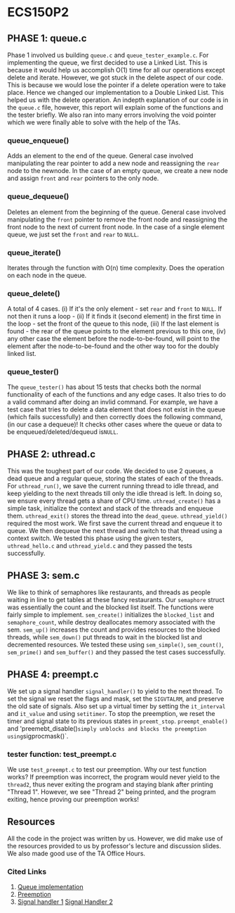 # ECS150P2

## PHASE 1: queue.c
Phase 1 involved us building `queue.c` and `queue_tester_example.c`. For
implementing the queue, we first decided to use a Linked List. This is because
it would help us accomplish O(1) time for all our operations except delete and
iterate. However, we got stuck in the delete aspect of our code. This is 
because we would lose the pointer if a delete operation were to take place. 
Hence we changed our implementation to a Double Linked List. This helped us 
with the delete operation. An indepth explanation of our code is in the `queue.c`
file, however, this report will explain some of the functions and the tester 
briefly. We also ran into many errors involving the void pointer which we were 
finally able to solve with the help of the TAs.

### queue_enqueue()
Adds an element to the end of the queue. General case involved manipulating the
rear pointer to add a new node and reassigning the `rear` node to the newnode. In
the case of an empty queue, we create a new node and assign `front` and `rear`
pointers to the only node.

### queue_dequeue()
Deletes an element from the beginning of the queue. General case involved
manipulating the `front` pointer to remove the front node and reassigning the
front node to the next of current front node. In the case of a single element
queue, we just set the `front` and `rear` to `NULL`.

### queue_iterate()
Iterates through the function with O(n) time complexity. Does the operation on
each node in the queue.

### queue_delete()
A total of 4 cases. (i) If it's the only element - set `rear` and `front` to `NULL`. If
not then it runs a loop - (ii) If it finds it (second element) in the first time
in the loop - set the front of the queue to this node, (iii) If the last element
is found - the rear of the queue points to the element previous to this one,
(iv) any other case the element before the node-to-be-found, will point to the
element after the node-to-be-found and the other way too for the doubly linked list.

### queue_tester()
The `queue_tester()` has about 15 tests that checks both the normal
functionality of each of the functions and any edge cases. It also tries to do a
valid command after doing an invlid command. For example, we have a test case
that tries to delete a data element that does not exist in the queue (which
fails successfully) and then correctly does the following command, (in our case
a dequeue)! It checks other cases where the queue or data to be enqueued/deleted/dequeud is`NULL`.

## PHASE 2: uthread.c
This was the toughest part of our code. We decided to use 2 queues, a dead queue
and a regular queue, storing the states of each of the threads. For `uthread_run()`,
we save the current running thread to idle thread, and keep yielding to the next
threads till only the idle thread is left. In doing so, we ensure every thread
gets a share of CPU time. `uthread_create()` has a simple task, initialize the
context and stack of the threads and enqueue them. `uthread_exit()` stores the
thread into the `dead_queue`. `uthread_yield()` required the most work. We first save
the current thread and enqueue it to queue. We then dequeue the next thread and
switch to that thread using a context switch. We tested this phase using the
given testers, `uthread_hello.c` and `uthread_yield.c` and they passed the tests
successfully.

## PHASE 3: sem.c
We like to think of semaphores like restaurants, and threads as people waiting
in line to get tables at these fancy restaurants. Our `semaphore` struct was
essentially the count and the blocked list itself. The functions were fairly
simple to implement. `sem_create()` initializes the `blocked_list` and `semaphore_count`,
while destroy deallocates memory associated with the sem. `sem_up()` 
increases the count and provides resources to the blocked threads, while `sem_down()`
put threads to wait in the blocked list and decremented resources. We tested
these using `sem_simple()`, `sem_count()`, `sem_prime()` and `sem_buffer()` and they passed the
test cases successfully.

## PHASE 4: preempt.c
We set up a signal handler `signal_handler()` to yield to the next thread. To
set the signal we reset the flags and mask, set the `SIGVTALRM`, and preserve
the old sate of signals. Also set up a virtual timer by setting the
`it_interval` and `it_value` and using `setitimer`. To stop the preemption, we
reset the timer and signal state to its previous states in `preemt_stop`.
`preempt_enable()` and 'preemebt_disable()` simply unblocks and blocks the
preemption using `sigprocmask()`.

### tester function: test_preempt.c
We use `test_preempt.c` to test our preemption. Why our test function works? If
preemption was incorrect, the program would never yield to the `thread2`, thus
never exiting the program and staying blank after printing "Thread 1". However, 
we see "Thread 2" being printed, and the program exiting, hence proving our 
preemption works!

## Resources
All the code in the project was written by us. However, we did make use of the
resources provided to us by professor's lecture and discussion slides. We also
made good use of the TA Office Hours.

### Cited Links
1. [Queue
   implementation](https://www.geeksforgeeks.org/implementation-deque-using-doubly-linked-list/)
2. [Preemption](https://www.ibm.com/docs/en/i/7.2?topic=ssw_ibm_i_72/apis/sigactn.html)
3. [Signal handler
   1](https://pubs.opengroup.org/onlinepubs/007904875/functions/sigaction.html)
   [Signal Handler
   2](https://jameshfisher.com/2017/01/13/c-sigaction/#:~:text=sigactionsig%2C%20act%2C%20oactthe%20given%20signal%20is%20received)
 
